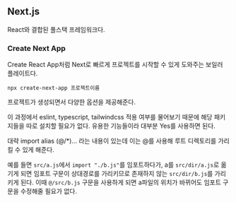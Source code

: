 ## Next.js

React와 결합된 풀스택 프레임워크다.

### Create Next App

Create React App처럼 Next로 빠르게 프로젝트를 시작할 수 있게 도와주는 보일러 플레이트다.

`npx create-next-app 프로젝트이름`

프로젝트가 생성되면서 다양한 옵션을 제공해준다.

이 과정에서 eslint, typescript, tailwindcss 적용 여부를 물어보기 때문에 해당 패키지들을 따로 설치할 필요가 없다. 유용한 기능들이라 대부분 Yes를 사용하면 된다.

대략 import alias (@/\*)... 라는 내용이 있는데 이는 @를 사용해 루트 디렉토리를 가리킬 수 있게 해준다.

예를 들면 `src/a.js`에서 `import "./b.js"`를 임포트하다가, a를 `src/dir/a.js`로 옮기게 되면 임포트 구문이 상대경로를 가리키므로 존재하지 않는 `src/dir/b.js`를 가리키게 된다. 이때 `@/src/b.js` 구문을 사용하게 되면 a파일의 위치가 바뀌어도 임포트 구문을 수정해줄 필요가 없다.



